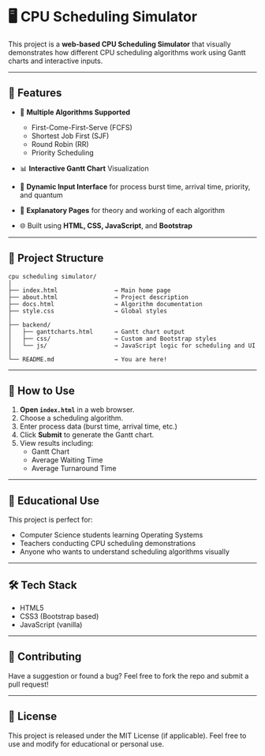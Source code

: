 
# 🖥️ CPU Scheduling Simulator

This project is a **web-based CPU Scheduling Simulator** that visually demonstrates how different CPU scheduling algorithms work using Gantt charts and interactive inputs.

---

## 📌 Features

- 🔁 **Multiple Algorithms Supported**
  - First-Come-First-Serve (FCFS)
  - Shortest Job First (SJF)
  - Round Robin (RR)
  - Priority Scheduling

- 📊 **Interactive Gantt Chart** Visualization  
- 🧠 **Dynamic Input Interface** for process burst time, arrival time, priority, and quantum  
- 📄 **Explanatory Pages** for theory and working of each algorithm  
- 🌐 Built using **HTML, CSS, JavaScript**, and **Bootstrap**

---

## 📂 Project Structure

```
cpu scheduling simulator/
│
├── index.html                → Main home page
├── about.html                → Project description
├── docs.html                 → Algorithm documentation
├── style.css                 → Global styles
│
├── backend/
│   ├── ganttcharts.html      → Gantt chart output
│   ├── css/                  → Custom and Bootstrap styles
│   └── js/                   → JavaScript logic for scheduling and UI
│
└── README.md                 → You are here!
```

---

## 🚀 How to Use

1. **Open `index.html`** in a web browser.
2. Choose a scheduling algorithm.
3. Enter process data (burst time, arrival time, etc.)
4. Click **Submit** to generate the Gantt chart.
5. View results including:
   - Gantt Chart
   - Average Waiting Time
   - Average Turnaround Time

---

## 📘 Educational Use

This project is perfect for:
- Computer Science students learning Operating Systems
- Teachers conducting CPU scheduling demonstrations
- Anyone who wants to understand scheduling algorithms visually

---

## 🛠️ Tech Stack

- HTML5
- CSS3 (Bootstrap based)
- JavaScript (vanilla)

---

## 📩 Contributing

Have a suggestion or found a bug? Feel free to fork the repo and submit a pull request!

---

## 📜 License

This project is released under the MIT License (if applicable). Feel free to use and modify for educational or personal use.
